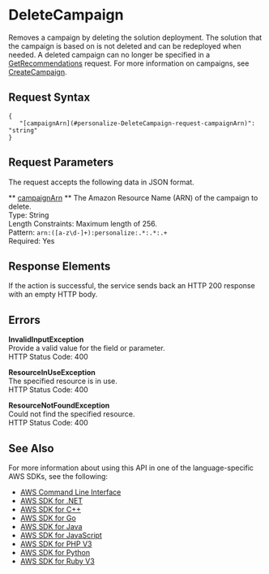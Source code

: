 # DeleteCampaign<a name="API_DeleteCampaign"></a>

Removes a campaign by deleting the solution deployment\. The solution that the campaign is based on is not deleted and can be redeployed when needed\. A deleted campaign can no longer be specified in a [GetRecommendations](https://docs.aws.amazon.com/personalize/latest/dg/API_RS_GetRecommendations.html) request\. For more information on campaigns, see [CreateCampaign](API_CreateCampaign.md)\.

## Request Syntax<a name="API_DeleteCampaign_RequestSyntax"></a>

```
{
   "[campaignArn](#personalize-DeleteCampaign-request-campaignArn)": "string"
}
```

## Request Parameters<a name="API_DeleteCampaign_RequestParameters"></a>

The request accepts the following data in JSON format\.

 ** [campaignArn](#API_DeleteCampaign_RequestSyntax) **   <a name="personalize-DeleteCampaign-request-campaignArn"></a>
The Amazon Resource Name \(ARN\) of the campaign to delete\.  
Type: String  
Length Constraints: Maximum length of 256\.  
Pattern: `arn:([a-z\d-]+):personalize:.*:.*:.+`   
Required: Yes

## Response Elements<a name="API_DeleteCampaign_ResponseElements"></a>

If the action is successful, the service sends back an HTTP 200 response with an empty HTTP body\.

## Errors<a name="API_DeleteCampaign_Errors"></a>

 **InvalidInputException**   
Provide a valid value for the field or parameter\.  
HTTP Status Code: 400

 **ResourceInUseException**   
The specified resource is in use\.  
HTTP Status Code: 400

 **ResourceNotFoundException**   
Could not find the specified resource\.  
HTTP Status Code: 400

## See Also<a name="API_DeleteCampaign_SeeAlso"></a>

For more information about using this API in one of the language\-specific AWS SDKs, see the following:
+  [AWS Command Line Interface](https://docs.aws.amazon.com/goto/aws-cli/personalize-2018-05-22/DeleteCampaign) 
+  [AWS SDK for \.NET](https://docs.aws.amazon.com/goto/DotNetSDKV3/personalize-2018-05-22/DeleteCampaign) 
+  [AWS SDK for C\+\+](https://docs.aws.amazon.com/goto/SdkForCpp/personalize-2018-05-22/DeleteCampaign) 
+  [AWS SDK for Go](https://docs.aws.amazon.com/goto/SdkForGoV1/personalize-2018-05-22/DeleteCampaign) 
+  [AWS SDK for Java](https://docs.aws.amazon.com/goto/SdkForJava/personalize-2018-05-22/DeleteCampaign) 
+  [AWS SDK for JavaScript](https://docs.aws.amazon.com/goto/AWSJavaScriptSDK/personalize-2018-05-22/DeleteCampaign) 
+  [AWS SDK for PHP V3](https://docs.aws.amazon.com/goto/SdkForPHPV3/personalize-2018-05-22/DeleteCampaign) 
+  [AWS SDK for Python](https://docs.aws.amazon.com/goto/boto3/personalize-2018-05-22/DeleteCampaign) 
+  [AWS SDK for Ruby V3](https://docs.aws.amazon.com/goto/SdkForRubyV3/personalize-2018-05-22/DeleteCampaign) 